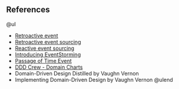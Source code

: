 ## References
@ul
- [Retroactive event](https://martinfowler.com/eaaDev/RetroactiveEvent.html)
- [Retroactive event sourcing](https://www.infoq.com/news/2018/02/retroactive-future-event-sourced/)
- [Reactive event sourcing](https://blog.redelastic.com/corporate-arts-crafts-modelling-reactive-systems-with-event-storming-73c6236f5dd7)
- [Introducing EventStorming](https://leanpub.com/introducing_eventstorming)
- [Passage of Time Event](https://verraes.net/2019/05/patterns-for-decoupling-distsys-passage-of-time-event/)
- [DDD Crew - Domain Charts](https://github.com/ddd-crew/core-domain-charts)
- Domain-Driven Design Distilled by Vaughn Vernon
- Implementing Domain-Driven Design by Vaughn Vernon
@ulend
